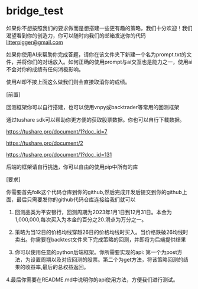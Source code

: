 # bridge_test
如果你不想按照我们的要求做而是想搭建一些更有趣的策略，我们十分欢迎！我们渴望看到你的创造力，你可以随时向我们的邮箱发送你的代码 litterpigger@gmail.com

如果你使用AI来帮助你完成答题，请你在该文件夹下新建一个名为prompt.txt的文件，并将你们的对话放入。如何正确的使用prompt与ai交互也是能力之一，使用ai不会对你的成绩有任何消极影响。

使用AI却不按上面这么做我们则会直接取消你的成绩。


[前置]

回测框架你可以自行搭建，也可以使用vnpy或backtrader等常用的回测框架

通过tushare sdk可以帮助你更方便的获取股票数据。你也可以自行下载数据。

https://tushare.pro/document/1?doc_id=7

https://tushare.pro/document/2

https://tushare.pro/document/1?doc_id=131

后端的框架请自行挑选，你可以自由的使用pip中所有的库


[要求]

你需要首先folk这个代码仓库到你的github,然后完成开发后提交到你的github上面，最后只需要发你的github代码仓库连接给我们就可以


1. 回测品类为平安银行，回测周期为2023年1月1日到12月31日。本金为1,000,000,每次买入为本金的百分之20.滑点为万分之一。 


2. 策略为当12日的价格均线穿越26日的价格均线时买入。当价格跌破26均线时卖出。你需要在backtest文件夹下完成策略的回测，并即将为后端提供结果


3. 你可以使用任意的python后端框架。你所需要实现的api: 第一个为post方法，为设置周期以及对应回测的股票。第二个为get方法，将该策略回测的结果的收益率,最后的总权益返回。


4.最后你需要在README.md中说明你的api使用方法，方便我们进行测试。




